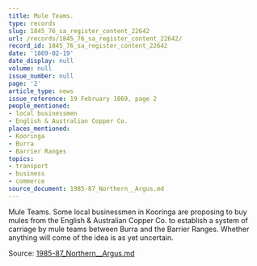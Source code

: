 ```yaml
---
title: Mule Teams.
type: records
slug: 1845_76_sa_register_content_22642
url: /records/1845_76_sa_register_content_22642/
record_id: 1845_76_sa_register_content_22642
date: '1869-02-19'
date_display: null
volume: null
issue_number: null
page: '2'
article_type: news
issue_reference: 19 February 1869, page 2
people_mentioned:
- local businessmen
- English & Australian Copper Co.
places_mentioned:
- Kooringa
- Burra
- Barrier Ranges
topics:
- transport
- business
- commerce
source_document: 1985-87_Northern__Argus.md
---
```


Mule Teams.  Some local businessmen in Kooringa are proposing to buy mules from the English & Australian Copper Co. to establish a system of carriage by mule teams between Burra and the Barrier Ranges.  Whether anything will come of the idea is as yet uncertain.

Source: [1985-87_Northern__Argus.md](/downloads/markdown/1985-87_Northern__Argus.md)
